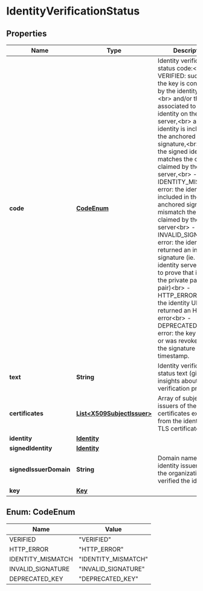 

# IdentityVerificationStatus

## Properties

Name | Type | Description | Notes
------------ | ------------- | ------------- | -------------
**code** | [**CodeEnum**](#CodeEnum) | Identity verification status code:&lt;br&gt; - VERIFIED: success: the key is controlled by the identity server,&lt;br&gt; and/or the key is associated to an identity on the identity server,&lt;br&gt; and/or the identity is included in the anchored signature,&lt;br&gt; and/or the signed identity matches the one claimed by the identity server,&lt;br&gt; - IDENTITY_MISMATCH: error: the identity included in the anchored signature mismatch the identity claimed by the identity server&lt;br&gt; - INVALID_SIGNATURE: error: the identity URL returned an invalid signature (ie. the identity server failed to prove that it owns the private part of key pair)&lt;br&gt; - HTTP_ERROR: error: the identity URL returned an HTTP error&lt;br&gt; - DEPRECATED_KEY: error: the key expired or was revoked before the signature timestamp.  |  [optional]
**text** | **String** | Identity verification status text (gives more insights about the verification process). |  [optional]
**certificates** | [**List&lt;X509SubjectIssuer&gt;**](X509SubjectIssuer.md) | Array of subjects and issuers of the certificates extracted from the identity URL&#39;s TLS certificate. |  [optional]
**identity** | [**Identity**](Identity.md) |  |  [optional]
**signedIdentity** | [**Identity**](Identity.md) |  |  [optional]
**signedIssuerDomain** | **String** | Domain name of the identity issuer (ie. of the organization who verified the identity). |  [optional]
**key** | [**Key**](Key.md) |  |  [optional]



## Enum: CodeEnum

Name | Value
---- | -----
VERIFIED | &quot;VERIFIED&quot;
HTTP_ERROR | &quot;HTTP_ERROR&quot;
IDENTITY_MISMATCH | &quot;IDENTITY_MISMATCH&quot;
INVALID_SIGNATURE | &quot;INVALID_SIGNATURE&quot;
DEPRECATED_KEY | &quot;DEPRECATED_KEY&quot;



